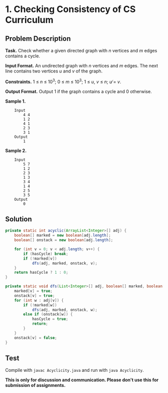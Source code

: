 # 1. Checking Consistency of CS Curriculum

## Problem Description

**Task.** Check whether a given directed graph with _n_ vertices and _m_ edges contains a cycle.

**Input Format.** An undirected graph with _n_ vertices and _m_ edges. The next line contains two vertices _u_ and _v_ of the graph.

**Constraints.** 1 ≤ _n_ ≤ 10<sup>3</sup>; 0 ≤ _m_ ≤ 10<sup>3</sup>; 1 ≤ _u_, _v_ ≤ _n_; _u_ ̸= _v_.

**Output Format.** Output 1 if the graph contains a cycle and 0 otherwise.

**Sample 1.**

```
    Input
        4 4
        1 2
        4 1
        2 3
        3 1
    Output
        1
```

**Sample 2.**

```
    Input
        5 7
        1 2
        2 3
        1 3
        3 4
        1 4
        2 5
        3 5
    Output
        0
```

## Solution

```java
private static int acyclic(ArrayList<Integer>[] adj) {
    boolean[] marked = new boolean[adj.length];
    boolean[] onstack = new boolean[adj.length];

    for (int v = 0; v < adj.length; v++) {
        if (hasCycle) break;
        if (!marked[v])
            dfs(adj, marked, onstack, v);
    }
    return hasCycle ? 1 : 0;
}

private static void dfs(List<Integer>[] adj, boolean[] marked, boolean[] onstack, int v) {
    marked[v] = true;
    onstack[v] = true;
    for (int w : adj[v]) {
        if (!marked[w])
            dfs(adj, marked, onstack, w);
        else if (onstack[w]) {
            hasCycle = true;
            return;
        }
    }
    onstack[v] = false;
}
```

## Test

Compile with `javac Acyclicity.java` and run with `java Acyclicity`.


**This is only for discussion and communication. Please don't use this for submission of assignments.**